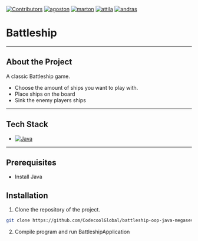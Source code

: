 <a name="readme-top"></a>

[![Contributors][contributors-shield]][contributors-url]
[![agoston][agoston-linkedin-shield]][agoston-linkedin-url]
[![marton][marton-linkedin-shield]][marton-linkedin-url]
[![attila][attila-linkedin-shield]][attila-linkedin-url]
[![andras][andras-linkedin-shield]][andras-linkedin-url]

# Battleship

---

## About the Project
A classic Battleship game.

* Choose the amount of ships you want to play with.
* Place ships on the board
* Sink the enemy players ships


---
## Tech Stack

* [![Java][Java]][Java-url]


---

## Prerequisites

* Install Java

## Installation

1. Clone the repository of the project.

```bash
git clone https://github.com/CodecoolGlobal/battleship-oop-java-megaseves
```

2. Compile program and run BattleshipApplication

[contributors-shield]: https://img.shields.io/github/contributors/CodecoolGlobal/battleship-oop-java-megaseves.svg?style=for-the-badge
[contributors-url]: https://github.com/CodecoolGlobal/battleship-oop-java-megaseves/graphs/contributors
[agoston-linkedin-shield]: https://img.shields.io/badge/-Fatsar_Ágoston-black.svg?style=for-the-badge&logo=linkedin&colorB=555
[agoston-linkedin-url]: https://www.linkedin.com/in/agoston-fatsar/
[marton-linkedin-shield]: https://img.shields.io/badge/-Bene_Márton-black.svg?style=for-the-badge&logo=linkedin&colorB=555
[marton-linkedin-url]: https://www.linkedin.com/in/M9Bene/
[andras-linkedin-shield]: https://img.shields.io/badge/-Csővári_András-black.svg?style=for-the-badge&logo=linkedin&colorB=555
[andras-linkedin-url]: https://www.linkedin.com/in/andras-csovari/
[attila-linkedin-shield]: https://img.shields.io/badge/-Schmiedt_Attila-black.svg?style=for-the-badge&logo=linkedin&colorB=555
[attila-linkedin-url]: https://www.linkedin.com/in/schmiedt-attila-554344259/

[Java]: https://img.shields.io/badge/Java-ED8B00?style=for-the-badge&logo=java&logoColor=white
[Java-url]: https://www.java.com/en/


